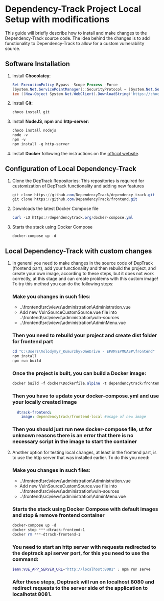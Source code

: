 # Dependency-Track Project Local Setup with modifications
This guide will briefly describe how to install and make changes to the Dependency-Track source code. The idea behind the changes is to add functionality to Dependency-Track to allow for a custom vulnerability source.

## Software Installation

1. Install **Chocolatey**: 
    ```powershell
    Set-ExecutionPolicy Bypass -Scope Process -Force
    [System.Net.ServicePointManager]::SecurityProtocol = [System.Net.ServicePointManager]::SecurityProtocol -bor 3072
    iex ((New-Object System.Net.WebClient).DownloadString('https://chocolatey.org/install.ps1'))
    ```
   
2. Install **Git**:
    ```powershell
    choco install git
    ```
    
3. Install **NodeJS**, **npm** and **http-server**:
    ```powershell
    choco install nodejs
    node -v
    npm -v
    npm install -g http-server
    ```

4. Install **Docker** following the instructions on the [official website](https://docs.docker.com/get-docker/).

## Configuration of Local Dependency-Track
1. Clone the DepTrack Repositories:
    This repositories is required for customization of DepTrack functionality and adding new features

    ```powershell
    git clone https://github.com/DependencyTrack/dependency-track.git
    git clone https://github.com/DependencyTrack/frontend.git
    ```

2. Downloads the latest Docker Compose file
    ```powershell
    curl -LO https://dependencytrack.org/docker-compose.yml
    ```
3. Starts the stack using Docker Compose
    ```powershell
    docker-compose up -d
    ```

## Local Dependency-Track with custom changes
1. In general you need to make changes in the source code of DepTrack (frontend part), add your functionality and then rebuild the project, and create your own image, according to these steps, but it does not work correctly, at this stage and can create problems with this custom image! To try this method you can do the following steps:

    ### Make you changes in such files:
    - ..\frontend\src\views\administration\Administration.vue
    - Add new VulnSourceCustomSource.vue file into ..\frontend\src\views\administration\vuln-sources
    - ..\frontend\src\views\administration\AdminMenu.vue

    ### Then you need to rebuild your project and create **dist** folder for frontend part
    ```powershell
    cd "C:\Users\Volodymyr_Kumurzhy\OneDrive - EPAM\EPMUASP\frontend"
    npm install
    npm run build
    ```

    ### Once the project is built, you can build a Docker image:
    ```powershell
    docker build -f docker\Dockerfile.alpine -t dependencytrack/frontend-local .
    ```

    ### Then you have to update your **docker-compose.yml** and use your locally created image
    ```yml
      dtrack-frontend:
        image: dependencytrack/frontend-local #usage of new image
    ```

    ### Then you should just run new docker-compose file, ut for unknown reasons there is an error that there is no necessary script in the image to start the container

2. Another option for testing local changes, at least in the frontend part, is to use the http server that was installed earlier. To do this you need:

    ### Make you changes in such files:
    - ..\frontend\src\views\administration\Administration.vue
    - Add new VulnSourceCustomSource.vue file into ..\frontend\src\views\administration\vuln-sources
    - ..\frontend\src\views\administration\AdminMenu.vue

    ### Starts the stack using Docker Compose with default images and stop & remove frontend container
    ```powershell
    docker-compose up -d
    docker stop ***-dtrack-frontend-1
    docker rm ***-dtrack-frontend-1
    ```

    ### You need to start an http server with requests redirected to the deptrack api server port, for this you need to use the command:
    ```powershell
    $env:VUE_APP_SERVER_URL="http://localhost:8081" ; npm run serve
    ```

    ### After these steps, Deptrack will run on localhost 8080 and redirect requests to the server side of the application to localhotst 8081.